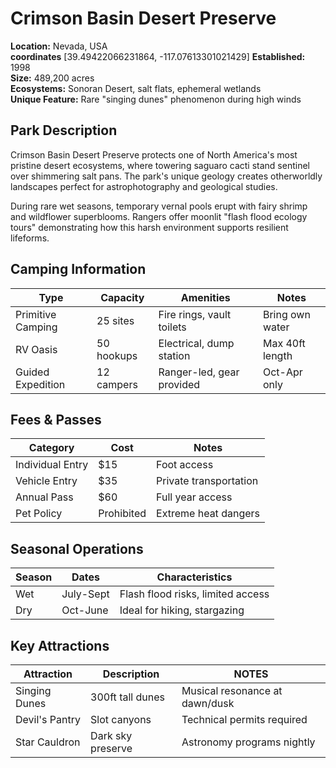 # Crimson Basin Desert Preserve

**Location:** Nevada, USA  
**coordinates** [39.49422066231864, -117.07613301021429]
**Established:** 1998  
**Size:** 489,200 acres  
**Ecosystems:** Sonoran Desert, salt flats, ephemeral wetlands  
**Unique Feature:** Rare "singing dunes" phenomenon during high winds

## Park Description
Crimson Basin Desert Preserve protects one of North America's most pristine desert ecosystems, where towering saguaro cacti stand sentinel over shimmering salt pans. The park's unique geology creates otherworldly landscapes perfect for astrophotography and geological studies.

During rare wet seasons, temporary vernal pools erupt with fairy shrimp and wildflower superblooms. Rangers offer moonlit "flash flood ecology tours" demonstrating how this harsh environment supports resilient lifeforms.

## Camping Information
| Type              | Capacity       | Amenities                  | Notes                     |
|-------------------|----------------|---------------------------|---------------------------|
| Primitive Camping | 25 sites       | Fire rings, vault toilets | Bring own water           |
| RV Oasis          | 50 hookups     | Electrical, dump station  | Max 40ft length           |
| Guided Expedition | 12 campers     | Ranger-led, gear provided | Oct-Apr only              |

## Fees & Passes
| Category            | Cost    | Notes                      |
|---------------------|---------|----------------------------|
| Individual Entry    | $15     | Foot access          |
| Vehicle Entry       | $35     | Private transportation     |
| Annual Pass         | $60     | Full year access           |
| Pet Policy          | Prohibited| Extreme heat dangers       |

## Seasonal Operations
| Season    | Dates       | Characteristics                  |
|-----------|-------------|-----------------------------------|
| Wet       | July-Sept   | Flash flood risks, limited access |
| Dry       | Oct-June    | Ideal for hiking, stargazing      |

## Key Attractions
| Attraction    | Description       | NOTES                  |
|-----------|-------------|-----------------------------------|
| Singing Dunes | 300ft tall dunes  | Musical resonance at dawn/dusk    |
| Devil's Pantry | Slot canyons  | Technical permits required        |
| Star Cauldron | Dark sky preserve | Astronomy programs nightly        |
